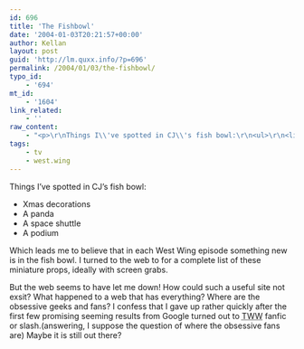 ```yaml
---
id: 696
title: 'The Fishbowl'
date: '2004-01-03T20:21:57+00:00'
author: Kellan
layout: post
guid: 'http://lm.quxx.info/?p=696'
permalink: /2004/01/03/the-fishbowl/
typo_id:
    - '694'
mt_id:
    - '1604'
link_related:
    - ''
raw_content:
    - "<p>\r\nThings I\\'ve spotted in CJ\\'s fish bowl:\r\n<ul>\r\n<li> Xmas decorations</li>\r\n<li> A panda</li>\r\n<li> A space shuttle</li>\r\n<li> A podium</li>\r\n</ul>\r\nWhich leads me to believe that in each West Wing episode something new is in the fish bowl.  I turned to the web to for a complete list of these miniature props, ideally with screen grabs.  \r\n</p>\r\n<p>\r\nBut the web seems to have let me down!  How could such a useful site not exsit?  What happened to a web that has everything?  Where are the obsessive geeks and fans?  I confess that I gave up rather quickly after the first few promising seeming results from Google turned out to <acronym title=\\\"The West Wing\\\">TWW</acronym> fanfic or slash.(answering, I suppose the question of where the obsessive fans are)  Maybe it is still out there?\r\n</p>"
tags:
    - tv
    - west.wing
---
```


Things I’ve spotted in CJ’s fish bowl:

- Xmas decorations
- A panda
- A space shuttle
- A podium

Which leads me to believe that in each West Wing episode something new is in the fish bowl. I turned to the web to for a complete list of these miniature props, ideally with screen grabs.

But the web seems to have let me down! How could such a useful site not exsit? What happened to a web that has everything? Where are the obsessive geeks and fans? I confess that I gave up rather quickly after the first few promising seeming results from Google turned out to <acronym title="The West Wing">TWW</acronym> fanfic or slash.(answering, I suppose the question of where the obsessive fans are) Maybe it is still out there?